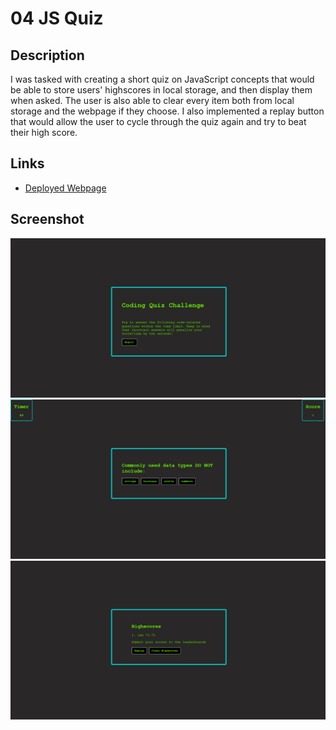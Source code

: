 # 04 JS Quiz

## Description

I was tasked with creating a short quiz on JavaScript concepts that would be able to store users' highscores in local storage, and then display them when asked. The user is also able to clear every item both from local storage and the webpage if they choose. I also implemented a replay button that would allow the user to cycle through the quiz again and try to beat their high score.

## Links

- [Deployed Webpage](https://en-moss.github.io/04-JS-Quiz/ "Deployed Webpage")

## Screenshot

![A screenshot of the javascript quiz](Assets/screenshot1.png "a screenshot of the landing page")
![A screenshot of the quiz running](Assets/screenshot2.png "a screenshot of the quiz running")
![A screenshot of the highscores page](Assets/screenshot3.png "a screenshot of the highscores page")
